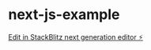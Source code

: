 # next-js-example

[Edit in StackBlitz next generation editor ⚡️](https://stackblitz.com/~/github.com/rrupsing-layla/next-js-example)